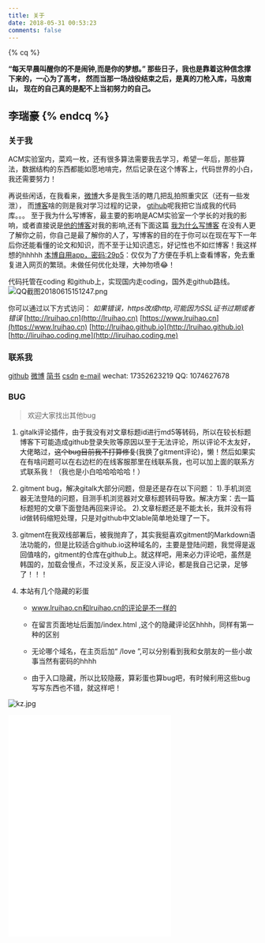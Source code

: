 ```yaml
---
title: 关于
date: 2018-05-31 00:53:23
comments: false
---
```

{% cq %}

**“每天早晨叫醒你的不是闹钟,而是你的梦想。”
那些日子，我也是靠着这种信念撑下来的，一心为了高考，
然而当那一场战役结束之后，是真的刀枪入库，马放南山，
现在的自己真的是配不上当初努力的自己。**

**李瑞豪**
{% endcq %}
---

### 关于我

ACM实验室内，菜鸡一枚，还有很多算法需要我去学习，希望一年后，那些算法，数据结构的东西都能如愿地啃完，然后记录在这个博客上，代码世界的小白，我还需要努力！



再说些闲话，在我看来，[微博](http://weibo.com/u/5967841127)大多是我生活的瞎几把乱拍照重灾区（还有一些发泄），
而[博客](https://blog.csdn.net/qq_39520417)啥的则是我对学习过程的记录，
[gtihub](https://github.com/Lruihao)呢我把它当成我的代码库。。。
至于我为什么写博客，最主要的影响是ACM实验室一个学长的对我的影响，或者直接说是[他的博客](http://qiuchengjia.cn/)对我的影响,还有下面这篇
[我为什么写博客](www.cnblogs.com/jhzhu/p/3893297.html)
在没有人更了解你之前，你自己是最了解你的人了，写博客的目的在于你可以在现在写下一年后你还能看懂的论文和知识，而不至于让知识遗忘，好记性也不如烂博客！我这样想的hhhhh
[本博自用app，密码:29p5](https://pan.baidu.com/s/19iyxHQ6kQjj3eJ0fS3ZDXw)：仅仅为了方便在手机上查看博客，免去重复进入网页的繁琐。未做任何优化处理，大神勿喷😂！

代码托管在coding 和github上，实现国内走coding，国外走github路线。
![QQ截图20180615151247.png](https://i.loli.net/2018/06/15/5b23baf794e4a.png)

你可以通过以下方式访问：
_如果错误，https改成http,可能因为SSL证书过期或者错误_
[http://lruihao.cn](http://lruihao.cn)
[https://www.lruihao.cn](https://www.lruihao.cn)
[http://lruihao.github.io](http://lruihao.github.io)
[http://liruihao.coding.me](http://liruihao.coding.me)

### 联系我

[github](https://github.com/Lruihao)
[微博](http://weibo.com/u/5967841127)
[简书]( https://www.jianshu.com/u/c6f0f534498d)
[csdn](https://blog.csdn.net/qq_39520417)
[e-mail](mailto:1074627678@qq.com)
wechat: 17352623219
QQ: 1074627678

### BUG

> 欢迎大家找出其他bug

1. gitalk评论插件，由于我没有对文章标题id进行md5等转码，所以在较长标题博客下可能造成github登录失败等原因以至于无法评论，所以评论不太友好，大佬略过，~~这个bug目前我不打算修复~~(我换了gitment评论)，懒！然后如果实在有啥问题可以在右边栏的在线客服那里在线联系我，也可以加上面的联系方式联系我！（我也是小白哈哈哈哈哈！）

2. gitment bug，解决gitalk大部分问题，但是还是存在以下问题：
	1).手机浏览器无法登陆的问题，目测手机浏览器对文章标题转码导致。解决方案：去一篇标题短的文章下面登陆再回来评论。
	2).文章标题还是不能太长，我并没有将id做转码缩短处理，只是对github中文lable简单地处理了一下。

3. gitment在我双线部署后，被我抛弃了，其实我挺喜欢gitment的Markdown语法功能的，但是比较适合github.io这种域名的，主要是登陆问题，我觉得是返回值啥的，gitment的仓库在github上。就这样吧，用来必力评论吧，虽然是韩国的，加载会慢点，不过没关系，反正没人评论，都是我自己记录，足够了！！！

4. 本站有几个隐藏的彩蛋
	* www.lruihao.cn和lruihao.cn的评论是不一样的

	* 在留言页面地址后面加/index.html  ,这个的隐藏评论区hhhh，同样有第一种的区别

	* 无论哪个域名，在主页后加“ /love ”,可以分别看到我和女朋友的一些小故事当然有密码的hhhh

	* 由于入口隐藏，所以比较隐蔽，算彩蛋也算bug吧，有时候利用这些bug写写东西也不错，就这样吧！

![kz.jpg](https://upload-images.jianshu.io/upload_images/12444331-ed1829764aa64dd4.jpg?imageMogr2/auto-orient/strip%7CimageView2/2/w/1240)

<iframe frameborder="no" border="0" marginwidth="0" marginheight="0" width=330 height=450 src="//music.163.com/outchain/player?type=0&id=2280569152&auto=1&height=430">
</iframe>
